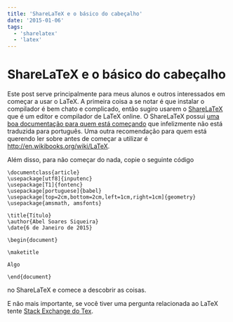 ```yaml
---
title: 'ShareLaTeX e o básico do cabeçalho'
date: '2015-01-06'
tags:
  - 'sharelatex'
  - 'latex'
---
```


# ShareLaTeX e o básico do cabeçalho

Este post serve principalmente para meus alunos e outros interessados em começar
a usar o LaTeX. A primeira coisa a se notar é que instalar o compilador é bem
chato e complicado, então sugiro usarem o
[ShareLaTeX](https://www.sharelatex.com?r=09a71589&rm=d&rs=b)
que é um editor e compilador de LaTeX online.
O ShareLaTeX possui
[uma boa documentação para quem está começando](https://pt.sharelatex.com/learn)
que infelizmente não está traduzida para português.
Uma outra recomendação para quem está querendo ler sobre antes de começar a
utilizar é
http://en.wikibooks.org/wiki/LaTeX.

Além disso, para não começar do nada, copie o seguinte código

```
\documentclass{article}
\usepackage[utf8]{inputenc}
\usepackage[T1]{fontenc}
\usepackage[portuguese]{babel}
\usepackage[top=2cm,bottom=2cm,left=1cm,right=1cm]{geometry}
\usepackage{amsmath, amsfonts}

\title{Título}
\author{Abel Soares Siqueira}
\date{6 de Janeiro de 2015}

\begin{document}

\maketitle

Algo

\end{document}
```

no ShareLaTeX e comece a descobrir as coisas.

E não mais importante, se você tiver uma pergunta relacionada ao LaTeX tente
[Stack Exchange do Tex](http://tex.stackexchange.com/).
